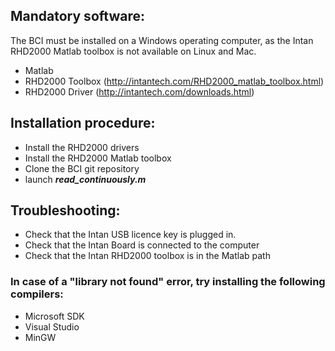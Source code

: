 ## Mandatory software:
The BCI must be installed on a Windows operating computer, as the Intan RHD2000 Matlab toolbox is not available on Linux and Mac.
* Matlab
* RHD2000 Toolbox (http://intantech.com/RHD2000_matlab_toolbox.html)
* RHD2000 Driver (http://intantech.com/downloads.html)

## Installation procedure:

* Install the RHD2000 drivers
* Install the RHD2000 Matlab toolbox
* Clone the BCI git repository
* launch **_read_continuously.m_**

## Troubleshooting:

* Check that the Intan USB licence key is plugged in.
* Check that the Intan Board is connected to the computer
* Check that the Intan RHD2000 toolbox is in the Matlab path

### In case of a "library not found" error, try installing the following compilers:

* Microsoft SDK
* Visual Studio
* MinGW